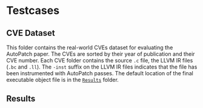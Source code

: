# Testcases

## CVE Dataset
This folder contains the real-world CVEs dataset for evaluating the AutoPatch paper. The CVEs are sorted by their year of publication and their CVE number. Each CVE folder contains the source `.c` file, the LLVM IR files (`.bc` and `.ll`). The `-inst` suffix on the LLVM IR files indicates that the file has been instrumented with AutoPatch passes. The default location of the final executable object file is in the [`Results`](../Results/) folder.

## Results
